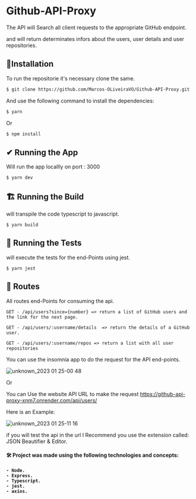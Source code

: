 # Github-API-Proxy

The API will Search all client requests to the appropriate GitHub endpoint.

and will return determinates infors about the users, user details and user repositories.

## :rocket:Installation
To run the repositorie it's necessary clone the same.

```bash
$ git clone https://github.com/Marcos-OLiveiraVO/Github-API-Proxy.git
```

And use the following command to install the dependencies:

```bash
$ yarn 
```
Or

```bash
$ npm install 
```

## ✔  Running the App
Will run the app locallly on port : 3000

    $ yarn dev

## 🏗️  Running the Build
will transpile the code typescript to javascript.

    $ yarn build
    
## 🧪 Running the Tests
will execute the tests for the end-Points using jest.

    $ yarn jest
   
## 🏴󠁵󠁭󠀹󠀵󠁿 Routes
All routes end-Points for consuming the api.

    GET - /api/users?since={number} => return a list of GitHub users and the link for the next page.
    
    GET - /api/users/:username/details  => return the details of a GitHub user.
    
    GET - /api/users/:username/repos => return a list with all user repositories
 
 You can use the insomnia app to do the request for the API end-points.
 
![unknown_2023 01 25-00 48](https://user-images.githubusercontent.com/88260644/214475807-3d6918ea-21c0-462d-95e3-5e69a88fc3c3.gif)

Or 

You can Use the website API URL to make the request
https://github-api-proxy-xnm7.onrender.com/api/users/

Here is an Example: 

![unknown_2023 01 25-11 16](https://user-images.githubusercontent.com/88260644/214586920-104c946b-5aef-488f-b88f-ae45cbec0782.gif)


if you will test the api in the url I Recommend you use the extension called: JSON Beautifier & Editor.


<h4> 🛠 Project was made using the following technologies and concepts: <h4>

    - Node.
    - Express.
    - Typescript.
    - jest.
    - axios.
